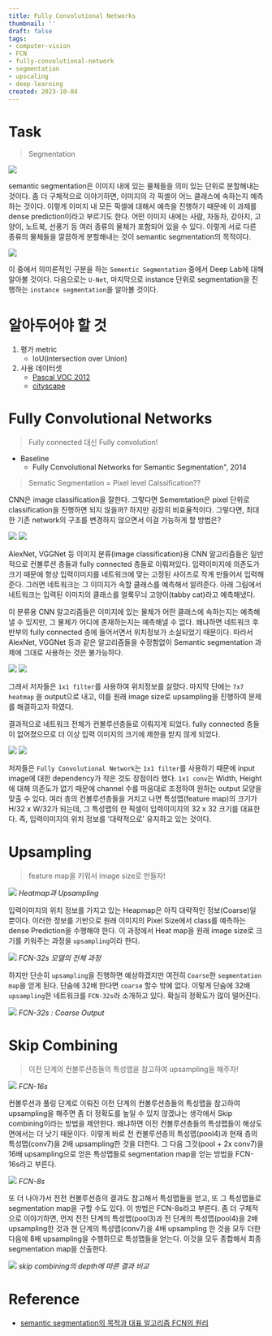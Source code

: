 ```yaml
---
title: Fully Convolutional Networks
thumbnail: ''
draft: false
tags:
- computer-vision
- FCN
- fully-convolutional-network
- segmentation
- upscaling
- deep-learning
created: 2023-10-04
---
```


# Task

 > 
 > Segmentation

![](computer-vision-FCN01.png)

semantic segmentation은 이미지 내에 있는 물체들을 의미 있는 단위로 분할해내는 것이다. 좀 더 구체적으로 이야기하면, 이미지의 각 픽셀이 어느 클래스에 속하는지 예측하는 것이다. 이렇게 이미지 내 모든 픽셀에 대해서 예측을 진행하기 때문에 이 과제를 dense prediction이라고 부르기도 한다. 어떤 이미지 내에는 사람, 자동차, 강아지, 고양이, 노트북, 선풍기 등 여러 종류의 물체가 포함되어 있을 수 있다. 이렇게 서로 다른 종류의 물체들을 깔끔하게 분할해내는 것이 semantic segmentation의 목적이다.

![](computer-vision-FCN02.jpg)

이 중에서 의미론적인 구분을 하는 `Sementic Segmentation` 중에서 Deep Lab에 대해 알아볼 것이다. 다음으로는 `U-Net`, 마지막으로 instance 단위로 segmentation을 진행하는 `instance segmentation`을 알아볼 것이다.

# 알아두어야 할 것

1. 평가 metric
   * IoU(intersection over Union)
1. 사용 데이터셋
   * [Pascal VOC 2012](https://pjreddie.com/projects/pascal-voc-dataset-mirror/)
   * [cityscape](https://pjreddie.com/projects/pascal-voc-dataset-mirror/)

# Fully Convolutional Networks

 > 
 > Fully connected 대신 Fully convolution!

* Baseline
  * Fully Convolutional Networks for Semantic Segmentation", 2014

 > 
 > Sematic Segmentation = Pixel level Calssification??

CNN은 image classification을 잘한다. 그렇다면 Sememtation은 pixel 단위로 classification을 진행하면 되지 않을까? 하지만 굉장히 비효율적이다. 그렇다면, 최대한 기존 network의 구조를 변경하지 않으면서 이걸 가능하게 할 방법은?

![](computer-vision-FCN03.jpg)
![](computer-vision-FCN04.png)

AlexNet, VGGNet 등 이미지 분류(image classification)용 CNN 알고리즘들은 일반적으로 컨볼루션 층들과 fully connected 층들로 이뤄져있다. 입력이미지에 의존도가 크기 때문에 항상 입력이미지를 네트워크에 맞는 고정된 사이즈로 작게 만들어서 입력해준다. 그러면 네트워크는 그 이미지가 속할 클래스를 예측해서 알려준다. 아래 그림에서 네트워크는 입력된 이미지의 클래스를 얼룩무늬 고양이(tabby cat)라고 예측해냈다.

이 분류용 CNN 알고리즘들은 이미지에 있는 물체가 어떤 클래스에 속하는지는 예측해낼 수 있지만, 그 물체가 어디에 존재하는지는 예측해낼 수 없다. 왜냐하면 네트워크 후반부의 fully connected 층에 들어서면서 위치정보가 소실되었기 때문이다. 따라서 AlexNet, VGGNet 등과 같은 알고리즘들을 수정함없이 Semantic segmentation 과제에 그대로 사용하는 것은 불가능하다.

![](computer-vision-FCN05.jpg)
![](computer-vision-FCN06.png)

그래서 저자들은 `1x1 filter`를 사용하여 위치정보를 살렸다. 마지막 단에는 `7x7 heatmap` 을 output으로 내고, 이를 원래 image size로 upsampling을 진행하여 문제를 해결하고자 하였다.

결과적으로 네트워크 전체가 컨볼루션층들로 이뤄지게 되었다. fully connected 층들이 없어졌으므로 더 이상 입력 이미지의 크기에 제한을 받지 않게 되었다.

![](computer-vision-FCN07.jpg)
![](computer-vision-FCN08.png)

저자들은 `Fully Convolutional Network`는 `1x1 filter`를 사용하기 때문에 input image에 대한 dependency가 작은 것도 장점이라 했다. `1x1 conv`는 Width, Height에 대해 의존도가 없기 때문에 channel 수를 마음대로 조정하여 원하는 output 모양을 맞출 수 있다. 여러 층의 컨볼루션층들을 거치고 나면 특성맵(feature map)의 크기가 H/32 x W/32가 되는데, 그 특성맵의 한 픽셀이 입력이미지의 32 x 32 크기를 대표한다. 즉, 입력이미지의 위치 정보를 '대략적으로' 유지하고 있는 것이다.

# Upsampling

 > 
 > feature map을 키워서 image size로 만들자!

![](computer-vision-FCN09.jpeg)
*Heatmap과 Upsampling*

입력이미지의 위치 정보를 가지고 있는 Heapmap은 아직 대략적인 정보(Coarse)일 뿐이다. 이러한 정보를 기반으로 원래 이미지의 Pixel Size에서 class를 예측하는 dense Prediction을 수행해야 한다. 이 과정에서 Heat map을 원래 image size로 크기를 키워주는 과정을 `upsampling`이라 한다.

![](computer-vision-FCN10.jpeg)
*FCN-32s 모델의 전체 과정*

하지만 단순히 `upsampling`을 진행하면 예상하겠지만 여전히 `Coarse`한 `segmentation map`을 얻게 된다. 단숨에 32배 한다면 `coarse` 할수 밖에 없다. 이렇게 단숨에 32배 `upsampling`한 네트워크를 `FCN-32s`라 소개하고 있다. 확실히 정확도가 많이 떨어진다.

![](computer-vision-FCN11.png)
*FCN-32s : Coarse Output*

# Skip Combining

 > 
 > 이전 단계의 컨볼루션층들의 특성맵을 참고하여 upsampling을 해주자!

![](computer-vision-FCN12.jpeg)
*FCN-16s*

컨볼루션과 풀링 단계로 이뤄진 이전 단계의 컨볼루션층들의 특성맵을 참고하여 upsampling을 해주면 좀 더 정확도를 높일 수 있지 않겠냐는 생각에서 Skip combining이라는 방법을 제안한다. 왜냐하면 이전 컨볼루션층들의 특성맵들이 해상도 면에서는 더 낫기 때문이다. 이렇게 바로 전 컨볼루션층의 특성맵(pool4)과 현재 층의 특성맵(conv7)을 2배 upsampling한 것을 더한다. 그 다음 그것(pool + 2x conv7)을 16배 upsampling으로 얻은 특성맵들로 segmentation map을 얻는 방법을 FCN-16s라고 부른다.

![](computer-vision-FCN13.jpeg)
*FCN-8s*

또 더 나아가서 전전 컨볼루션층의 결과도 참고해서 특성맵들을 얻고, 또 그 특성맵들로 segmentation map을 구할 수도 있다. 이 방법은 FCN-8s라고 부른다. 좀 더 구체적으로 이야기하면, 먼저 전전 단계의 특성맵(pool3)과 전 단계의 특성맵(pool4)을 2배 upsampling한 것과 현 단계의 특성맵(conv7)을 4배 upsampling 한 것을 모두 더한 다음에 8배 upsampling을 수행하므로 특성맵들을 얻는다. 이것을 모두 종합해서 최종 segmentation map을 산출한다.

![](computer-vision-FCN14.png)
*skip combining의 depth에 따른 결과 비교*

# Reference

* [semantic segmentation의 목적과 대표 알고리즘 FCN의 원리](https://bskyvision.com/491)
